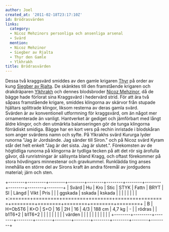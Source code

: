 ```yaml
---
author: Joel
created_at: '2011-02-18T23:17:10Z'
id: Brödrasvärden
links:
  category:
  - Nicoz Mehzinors personliga och ansenliga arsenal
  - Svärd
  mention:
  - Nicoz Mehzinor
  - Siegber av Rjalta
  - Thyr den Gamle
  - Ylkhrakh
title: Brödrasvärden
---
```


Dessa två kraggsvärd smiddes av den gamle krigaren [Thyr] på order av kung [Siegber av Rjalta]. De
skänktes till den framstående krigaren och drakdräparen [Ylkhrakh] och dennes blodsbroder [Nicoz
Mehzinor], då de bägge hade förlorat sina Kraggsvärd i hedervärd strid. För att ära två såpass
framstående krigare, smiddes klingorna av skärvor från stupade hjältars splittrade klingor, liksom
resterna av deras gamla svärd.\
Svärden är av konventionell utformning för kraggsvärd, om än något mer ornamenterade än vanligt.
Hantverket är gediget och jämförbart med långt äldre klingor, och den utmärkta balanseringen gör de
tunga klingorna förrädiskt smidiga. Bägge har en kort vers på rechin inristade i blodskåran som
anger svärdens namn och syfte. På Ylkrakhs svärd Kururga lyder runorna "Jag är Jordsände. Jag sänder
till Siron." och på Nicoz svärd Kyram står det helt enkelt "Jag är det sista. Jag är slutet.".
Förekomsten av de högtidliga runorna på klingorna är tydliga tecken på att det rör sig ärofulla
gåvor, då runristningar är sällsynta bland Kragg, och oftast förekommer på stora hövdingars
minnestenar och gravkummel. Runklädda ting anses innehålla en större del av Sirons kraft än andra
föremål av jordgudens material; järn och sten.

+--------+---------+--------+--------+--------+--------+--------+--------+--------+--------+--------+
| Svärd  | Hu      | Kro    | Stic   | STYK   | Fattn  | BRYT   | SI     | Längd  | Vikt   | Pris   |
|        | ggskada | sskada | kskada |        |        |        |        |        |        |        |
+:=======+=========+========+========+========+========+========+========+========+========+========+
| B      | H+Ob5T6 | K+O    | S+O    | 16     | 2H     | 16     | 4/3    | 188 cm | 4,7 kg | \-     |
| rödras |         | b1T6+2 | b1T6+2 |        |        |        |        |        |        |        |
| värden |         |        |        |        |        |        |        |        |        |        |
+--------+---------+--------+--------+--------+--------+--------+--------+--------+--------+--------+

  [Thyr]: Thyr_den_Gamle
  [Siegber av Rjalta]: Siegber_av_Rjalta
  [Ylkhrakh]: Ylkhrakh
  [Nicoz Mehzinor]: Nicoz_Mehzinor